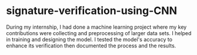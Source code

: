 # signature-verification-using-CNN
During my internship, I had done a machine learning project where my key contributions were collecting and preprocessing of larger data sets. I helped in training and designing the model. I tested the model's accuracy to enhance its verification then documented the process and the results. 
